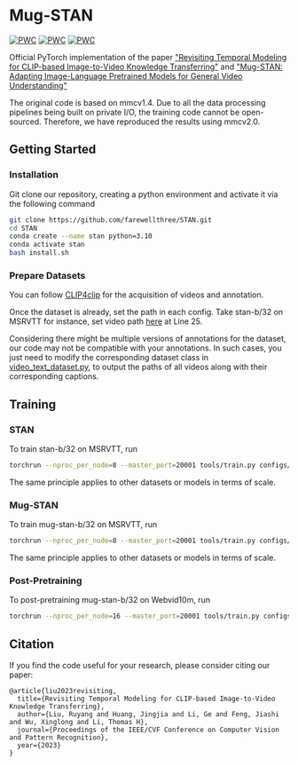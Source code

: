 # Mug-STAN 

[![PWC](https://img.shields.io/endpoint.svg?url=https://paperswithcode.com/badge/revisiting-temporal-modeling-for-clip-based/video-retrieval-on-msr-vtt-1ka)](https://paperswithcode.com/sota/video-retrieval-on-msr-vtt-1ka?p=revisiting-temporal-modeling-for-clip-based)
[![PWC](https://img.shields.io/endpoint.svg?url=https://paperswithcode.com/badge/revisiting-temporal-modeling-for-clip-based/video-retrieval-on-didemo)](https://paperswithcode.com/sota/video-retrieval-on-didemo?p=revisiting-temporal-modeling-for-clip-based)
[![PWC](https://img.shields.io/endpoint.svg?url=https://paperswithcode.com/badge/revisiting-temporal-modeling-for-clip-based/video-retrieval-on-lsmdc)](https://paperswithcode.com/sota/video-retrieval-on-lsmdc?p=revisiting-temporal-modeling-for-clip-based)

Official PyTorch implementation of the paper ["Revisiting Temporal Modeling for CLIP-based Image-to-Video
Knowledge Transferring"](https://openaccess.thecvf.com/content/CVPR2023/html/Liu_Revisiting_Temporal_Modeling_for_CLIP-Based_Image-to-Video_Knowledge_Transferring_CVPR_2023_paper.html) and ["Mug-STAN: Adapting Image-Language Pretrained Models for General Video Understanding"](https://arxiv.org/abs/2311.15075)

The original code is based on mmcv1.4. Due to all the data processing pipelines being built on private I/O, the training code cannot be open-sourced. Therefore, we have reproduced the results using mmcv2.0.

## Getting Started
### Installation

Git clone our repository, creating a python environment and activate it via the following command

```bash
git clone https://github.com/farewellthree/STAN.git
cd STAN
conda create --name stan python=3.10
conda activate stan
bash install.sh
```

### Prepare Datasets
You can follow [CLIP4clip](https://github.com/ArrowLuo/CLIP4Clip) for the acquisition of videos and annotation.

Once the dataset is already, set the path in each config. Take stan-b/32 on MSRVTT for instance, set video path [here](https://github.com/farewellthree/STAN/blob/main/configs/exp/stan/stan_msrvtt_b32_hf.py#L25) at Line 25.

Considering there might be multiple versions of annotations for the dataset, our code may not be compatible with your annotations. In such cases, you just need to modify the corresponding dataset class in [video_text_dataset.py](https://github.com/farewellthree/STAN/blob/main/mmaction/datasets/video_text_dataset.py), to output the paths of all videos along with their corresponding captions.

## Training
### STAN
To train stan-b/32 on MSRVTT, run 
```bash
torchrun --nproc_per_node=8 --master_port=20001 tools/train.py configs/exp/stan/stan_msrvtt_b32_hf.py --launcher pytorch
```
The same principle applies to other datasets or models in terms of scale.

### Mug-STAN
To train mug-stan-b/32 on MSRVTT, run 
```bash
torchrun --nproc_per_node=8 --master_port=20001 tools/train.py configs/exp/stan/mugstan_msrvt_b32_hf.py --launcher pytorch
```
The same principle applies to other datasets or models in terms of scale.

### Post-Pretraining
To post-pretraining mug-stan-b/32 on Webvid10m, run 
```bash
torchrun --nproc_per_node=16 --master_port=20001 tools/train.py configs/exp/stan/mugstan_webvid10m_b32_pretrain.py --launcher pytorch
```

## Citation
If you find the code useful for your research, please consider citing our paper:
```
@article{liu2023revisiting,
  title={Revisiting Temporal Modeling for CLIP-based Image-to-Video Knowledge Transferring},
  author={Liu, Ruyang and Huang, Jingjia and Li, Ge and Feng, Jiashi and Wu, Xinglong and Li, Thomas H},
  journal={Proceedings of the IEEE/CVF Conference on Computer Vision and Pattern Recognition},
  year={2023}
}
```
